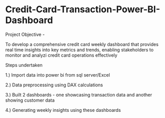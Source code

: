 # Credit-Card-Transaction-Power-BI-Dashboard

Project Objective - 

To develop a comprehensive credit card weekly dashboard that provides real time insights into key metrics and trends, enabling stakeholders to monitor and analyzi credit card operations effectively

Steps undertaken

1.) Import data into power bi from sql server/Excel

2.) Data preprocessing using DAX calculations 

3.) Built 2 dashboards - one showcasing transaction data and another showing customer data

4.) Generating weekly insights using these dashboards
